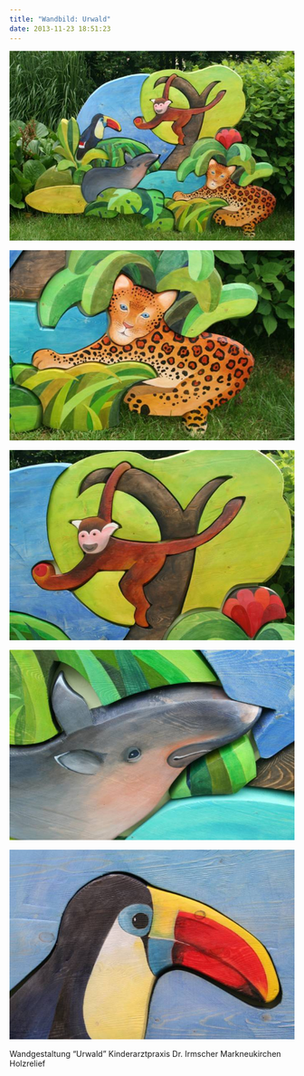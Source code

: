 ```yaml
---
title: "Wandbild: Urwald"
date: 2013-11-23 18:51:23
---
```

![Wandbild: Urwald](/img/wandbilder/wandbild-urwald.jpg)

![Wandbild: Urwald Detail 1](/img/wandbilder/wandbild-urwald-detail-1.jpg)

![Wandbild: Urwald Detail 2](/img/wandbilder/wandbild-urwald-detail-2.jpg)

![Wandbild: Urwald Detail 3](/img/wandbilder/wandbild-urwald-detail-3.jpg)

![Wandbild: Urwald Detail 4](/img/wandbilder/wandbild-urwald-detail-4.jpg)

Wandgestaltung “Urwald” Kinderarztpraxis Dr. Irmscher Markneukirchen<br>
Holzrelief
